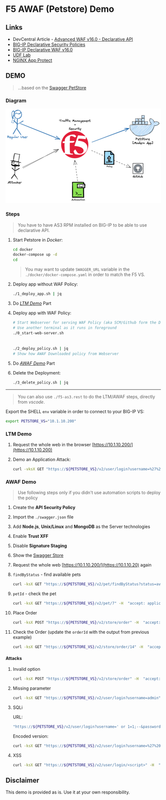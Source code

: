 # F5 AWAF (Petstore) Demo

## Links
- DevCentral Article - [Advanced WAF v16.0 - Declarative API](https://devcentral.f5.com/s/articles/Advanced-WAF-v16-0-Declarative-API)
- [BIG-IP Declarative Security Policies](https://techdocs.f5.com/en-us/bigip-15-1-0/big-ip-declarative-security-policy.html)
- [BIG-IP Declarative WAF v16.0](https://clouddocs.f5.com/products/waf-declarative-policy/declarative_policy_v16_0_0.html)
- [UDF Lab](https://udf.f5.com/b/f7911998-b557-47b1-8228-1552aa985100)
- [NGINX App Protect](https://docs.nginx.com/nginx-app-protect/policy/)

## DEMO
> ...based on the [Swagger PetStore](https://petstore.swagger.io/#/)



### Diagram

![f5-declarative-waf-diagram](img/README/f5-declarative-waf-diagram.png)

### Steps
> You have to have AS3 RPM installed on BIG-IP to be able to use declarative API.

1. Start Petstore in *Docker*:
    ```bash
    cd docker
    docker-compose up -d
    cd
    ```
    > You may want to update `SWAGGER_URL` variable in the `./docker/docker-compose.yaml` in order to match the F5 VS.

2. Deploy app without WAF Policy:

    ```bash
    ./1_deploy_app.sh | jq
    ```

3. Do *[LTM Demo](./README.md#ltm-demo)* Part

4. Deploy app with WAF Policy:

    ```bash
    # Start Webserver for serving WAF Policy (aka SCM/Github form the Diagram)
    # Use another terminal as it runs in foreground
    ./0_start-web-server.sh
    
    
    ./2_deploy_policy.sh | jq
    # Show how AWAF Downloaded policy from Webserver
    ```

5. Do *[AWAF Demo](./README.md#awaf-demo)* Part

6. Delete the Deployment:
    ```bash
    ./3_delete_policy.sh | jq
    ```



------

> You can also use `./f5-as3.rest` to do the LTM/AWAF steps, directly from _vscode_.

Export the SHELL `env` variable in order to connect to your BIG-IP VS:

```bash
export PETSTORE_VS="10.1.10.200"
```

### LTM Demo

1. Request the whole web in the browser [https://10.1.10.200/](https://10.1.10.200)
1. Demo an Application Attack:

    ```bash
   curl -vksX GET "https://${PETSTORE_VS}/v2/user/login?username=%27%20or%201%3D1%3B--%26password%3Dtest" -H  "accept: application/json"
   ```

### AWAF Demo
> Use following steps only if you didn't use automation scripts to deploy the policy
1. Create the **API Security Policy**
1. Import the `./swagger.json` file
1. Add **Node.js**, **Unix/Linux** and **MongoDB** as the Server technologies
1. Enable **Trust XFF**
1. Disable **Signature Staging**
1. Show the [Swagger Store](https://petstore.swagger.io/#/)



1. Request the whole web [https://10.1.10.200/](https://10.1.10.20) again
1. `findByStatus` - find available pets

    ```bash
    curl -ksX GET "https://${PETSTORE_VS}/v2/pet/findByStatus?status=available" -H  "accept: application/json" | jq
    ```
1. `petId` - check the pet

    ```bash
    curl -ksX GET "https://${PETSTORE_VS}/v2/pet/7" -H  "accept: application/json" | jq
    ```

1. Place Order

    ```bash
    curl -ksX POST "https://${PETSTORE_VS}/v2/store/order" -H  "accept: application/json" -H  "Content-Type: application/json" -d "{  \"id\": 0,  \"petId\": 7,  \"quantity\": 1,  \"shipDate\": \"2020-08-18T10:10:30.747Z\",  \"status\": \"placed\",  \"complete\": true}" | jq
    ```

1. Check the Order (update the `orderId` with the output from previous example)

    ```bash
    curl -ksX GET "https://${PETSTORE_VS}/v2/store/order/14" -H  "accept: application/json" | jq
    ```

#### Attacks

1. Invalid option

    ```bash
    curl -ksX POST "https://${PETSTORE_VS}/v2/store/order" -H  "accept: application/json" -H  "Content-Type: application/json" -d "{  \"id\": 0,  \"petId\": 7,  \"quantity\": 1,  \"shipDate\": \"2020-08-18T10:10:30.747Z\",  \"status\": \"paid\",  \"complete\": true}" | jq
    ```

1. Missing parameter

    ```bash
    curl -ksX GET "https://${PETSTORE_VS}/v2/user/login?username=admin" -H  "accept: application/json" | jq
    ```

1. SQLi

    URL:
    ```bash
    "https://${PETSTORE_VS}/v2/user/login?username=' or 1=1;--&password=test"
    ```

    Encoded version:
    ```bash
    curl -ksX GET "https://${PETSTORE_VS}/v2/user/login?username=%27%20or%201%3D1%3B--%26password%3Dtest" -H  "accept: application/json" | jq
    ```

1. XSS

    ```bash
    curl -ksX GET "https://${PETSTORE_VS}/v2/user/login/<script>" -H  "accept: application/json" | jq
    ```


## Disclaimer

This demo is provided as is. Use it at your own responsibility.
